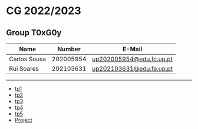 # CG 2022/2023

## Group T0xG0y
| Name             | Number    | E-Mail             |
| ---------------- | --------- | ------------------ |
| Carlos Sousa         | 202005954 | up202005954@edu.fc.up.pt             |
| Rui Soares         | 202103631 | up202103631@edu.fe.up.pt                |

----

  - [tp1](tp1/README.md)
  - [tp2](tp2/README.md)
  - [tp3](tp3/README.md)
  - [tp4](tp4/README.md)
  - [tp5](tp5/README.md)
  - [Project](proj/README.md)